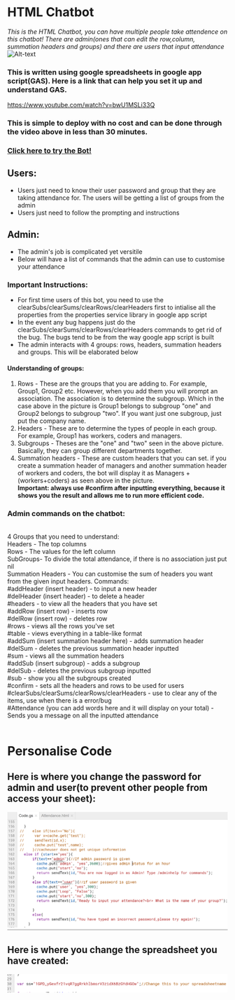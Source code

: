 # HTML Chatbot
*This is the HTML Chatbot, you can have multiple people take attendence on this chatbot! There are admin(ones that can edit the row,column, summation headers and groups) and there are users that input attendance* 
![Alt-text](https://github.com/Geraldcdx/HTMLChatbot/blob/master/Chatbot.png)

### This is written using google spreadsheets in google app script(GAS). Here is a link that can help you set it up and understand GAS.
https://www.youtube.com/watch?v=bwU1MSLi33Q
### This is simple to deploy with no cost and can be done through the video above in less than 30 minutes.
### [Click here to try the Bot!](https://github.com/Geraldcdx/HTMLChatbot/blob/master/prototype.md)

## Users:
  * Users just need to know their user password and group that they are taking attendance for. The users will be getting a list of groups from the admin
  * Users just need to follow the prompting and instructions
  
## Admin:
 * The admin's job is complicated yet versitile
 * Below will have a list of commands that the admin can use to customise your attendance

### Important Instructions:
 * For first time users of this bot, you need to use the clearSubs/clearSums/clearRows/clearHeaders first to intialise all the properties from the properties service library in google app script
 * In the event any bug happens just do the clearSubs/clearSums/clearRows/clearHeaders commands to get rid of the bug. The bugs tend to be from the way google app script is built
 * The admin interacts with 4 groups: rows, headers, summation headers and groups. This will be elaborated below

#### Understanding of groups:
 1) Rows - These are the groups that you are adding to. For example, Group1, Group2 etc. However, when you add them you will prompt an association. The association is to determine the subgroup. Which in the case above in the picture is Group1 belongs to subgroup "one" and Group2 belongs to subgroup "two". If you want just one subgroup, just put the company name.
 2) Headers - These are to determine the types of people in each group. For example, Group1 has workers, coders and managers.
 3) Subgroups - Theses are the "one" and "two" seen in the above picture. Basically, they can group different departments together.
 4) Summation headers - These are custom headers that you can set. if you create a summation header of managers and another summation header of workers and coders, the bot will display it as Managers + (workers+coders) as seen above in the picture.
<br>**Important: always use #confirm after inputting everything, because it shows you the result and allows me to run more efficient code.**


### Admin commands on the chatbot:
<br>4 Groups that you need to understand:<br>Headers - The top columns<br>
Rows - The values for the left column<br>SubGroups- To divide the total attendance, if there is no association just put nil<br>
Summation Headers - You can customise the sum of headers you want from the given input headers.
Commands:<br>#addHeader (insert header) - to input a new header <br>#delHeader (insert header) - to delete a header<br>
#headers - to view all the headers that you have set<br>#addRow (insert row) - inserts row <br>#delRow (insert row) - deletes row<br>
#rows - views all the rows you've set<br>#table - views everything in a table-like format<br>
#addSum (insert summation header here) - adds summation header<br>#delSum - deletes the previous summation header inputted<br>
#sum - views all the summation headers<br>#addSub (insert subgroup) - adds a subgroup<br>#delSub - deletes the previous subgroup inputted<br>
#sub - show you all the subgroups created<br>#confirm - sets all the headers and rows to be used for users<br>
#clearSubs/clearSums/clearRows/clearHeaders - use to clear any of the items, use when there is a error/bug<br>
#Attendance (you can add words here and it will display on your total) - Sends you a message on all the inputted attendance<br><br>

# Personalise Code
## Here is where you change the password for admin and user(to prevent other people from access your sheet):
![Alt-Text](https://github.com/Geraldcdx/HTMLChatbot/blob/master/admins.png)
## Here is where you change the spreadsheet you have created:
![Alt-Text](https://github.com/Geraldcdx/HTMLChatbot/blob/master/idss.png)

